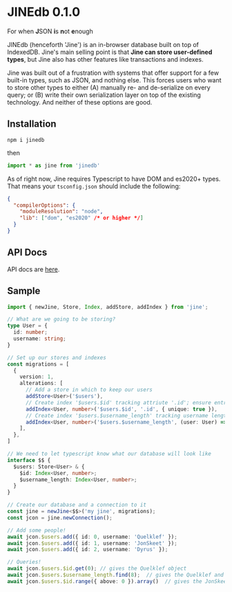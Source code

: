 # JINEdb 0.1.0
For when **J**SON **i**s **n**ot **e**nough

JINEdb (henceforth 'Jine') is an in-browser database built on top of IndexedDB. Jine's main selling point is that **Jine can store user-defined types**, but Jine also has other features like transactions and indexes.

Jine was built out of a frustration with systems that offer support for a few built-in types, such as JSON, and nothing else. This forces users who want to store other types to either (A) manually re- and de-serialize on every query; or (B) write their own serialization layer on top of the existing technology. And neither of these options are good.

## Installation

`npm i jinedb`

then

```ts
import * as jine from 'jinedb'
```

As of right now, Jine requires Typescript to have DOM and es2020+ types. That means your `tsconfig.json` should include the following:

```json
{
  "compilerOptions": {
    "moduleResolution": "node",
    "lib": ["dom", "es2020" /* or higher */]
  }
}
```

## API Docs

API docs are [here](https://quelklef.github.io/JINEdb/docs).

## Sample

```ts	
import { newJine, Store, Index, addStore, addIndex } from 'jine';	

// What are we going to be storing?
type User = {	
  id: number;	
  username: string;	
}	

// Set up our stores and indexes
const migrations = [	
  {	
    version: 1,	
    alterations: [	
      // Add a store in which to keep our users	
      addStore<User>('$users'),
      // Create index '$users.$id' tracking attriute '.id'; ensure entries are unique
      addIndex<User, number>('$users.$id', '.id', { unique: true }),
      // Create index '$users.$username_length' tracking username length
      addIndex<User, number>('$users.$username_length', (user: User) => user.username.length),
    ],	
  },	
]	

// We need to let typescript know what our database will look like	
interface $$ {	
  $users: Store<User> & {	
    $id: Index<User, number>;	
    $username_length: Index<User, number>;	
  }	
}	

// Create our database and a connection to it	
const jine = newJine<$$>('my jine', migrations);	
const jcon = jine.newConnection();	

// Add some people!	
await jcon.$users.add({ id: 0, username: 'Quelklef' });	
await jcon.$users.add({ id: 1, username: 'JonSkeet' });	
await jcon.$users.add({ id: 2, username: 'Dyrus' });	

// Queries!
await jcon.$users.$id.get(0); // gives the Quelklef object	
await jcon.$users.$username_length.find(8);  // gives the Quelklef and JonSkeet objects	
await jcon.$users.$id.range({ above: 0 }).array()  // gives the JonSkeet and Dyrus objects	
```

